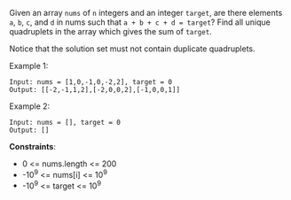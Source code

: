 Given an array `nums` of `n` integers and an integer `target`, are there elements `a`, `b`, `c`, and `d` in nums such that `a + b + c + d = target`? Find all unique quadruplets in the array which gives the sum of `target`.

Notice that the solution set must not contain duplicate quadruplets.

Example 1:
```
Input: nums = [1,0,-1,0,-2,2], target = 0
Output: [[-2,-1,1,2],[-2,0,0,2],[-1,0,0,1]]
```

Example 2:
```
Input: nums = [], target = 0
Output: []
```

**Constraints**:
* 0 <= nums.length <= 200
* -10<sup>9</sup> <= nums[i] <= 10<sup>9</sup>
* -10<sup>9</sup> <= target <= 10<sup>9</sup>
